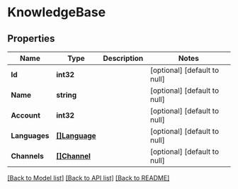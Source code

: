 # KnowledgeBase

## Properties
Name | Type | Description | Notes
------------ | ------------- | ------------- | -------------
**Id** | **int32** |  | [optional] [default to null]
**Name** | **string** |  | [optional] [default to null]
**Account** | **int32** |  | [optional] [default to null]
**Languages** | [**[]Language**](Language.md) |  | [optional] [default to null]
**Channels** | [**[]Channel**](Channel.md) |  | [optional] [default to null]

[[Back to Model list]](../README.md#documentation-for-models) [[Back to API list]](../README.md#documentation-for-api-endpoints) [[Back to README]](../README.md)

